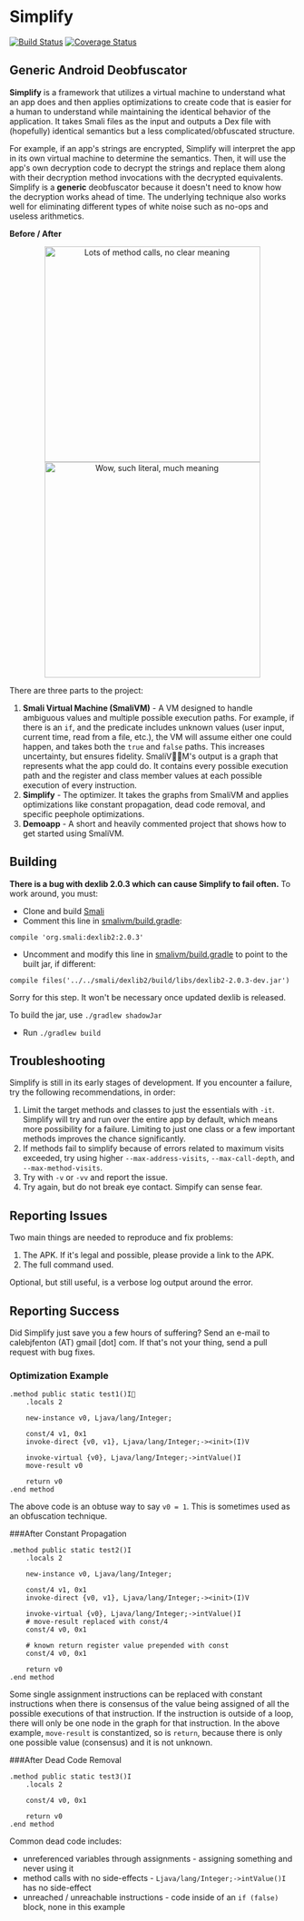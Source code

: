 Simplify
========

[![Build Status](https://travis-ci.org/CalebFenton/simplify.svg?branch=master)](https://travis-ci.org/CalebFenton/simplify) [![Coverage Status](https://img.shields.io/coveralls/CalebFenton/simplify.svg)](https://coveralls.io/r/CalebFenton/simplify)

Generic Android Deobfuscator
----------------------------

**Simplify** is a framework that utilizes a virtual machine to understand what an app does and then applies optimizations to create code that is easier for a human to understand while maintaining the identical behavior of the application. It takes Smali files as the input and outputs a Dex file with (hopefully) identical semantics but a less complicated/obfuscated structure.

For example, if an app's strings are encrypted, Simplify will interpret the app in its own virtual machine to determine the semantics. Then, it will use the app's own decryption code to decrypt the strings and replace them along with their decryption method invocations with the decrypted equivalents. Simplify is a **generic** deobfuscator because it doesn't need to know how the decryption works ahead of time. The underlying technique also works well for eliminating different types of white noise such as no-ops and useless arithmetics.

**Before / After**

<section>
<p align="center">
<img src="https://cloud.githubusercontent.com/assets/1356658/5331911/1e790c86-7df4-11e4-91e7-aba1d2c63b98.png" alt="Lots of method calls, no clear meaning" height="380px" align="center" />
<img src="https://cloud.githubusercontent.com/assets/1356658/5331912/1ecc6d7c-7df4-11e4-9572-bc3d41303842.png" alt="Wow, such literal, much meaning" height="380px" align="center" />
</p>
</section>

There are three parts to the project:

1. **Smali Virtual Machine (SmaliVM)** - A VM designed to handle ambiguous values and multiple possible execution paths. For example, if there is an `if`, and the predicate includes unknown values (user input, current time, read from a file, etc.), the VM will assume either one could happen, and takes both the `true` and `false` paths. This increases uncertainty, but ensures fidelity. SmaliVM's output is a graph that represents what the app could do. It contains every possible execution path and the register and class member values at each possible execution of every instruction.
2. **Simplify** - The optimizer. It takes the graphs from SmaliVM and applies optimizations like constant propagation, dead code removal, and  specific peephole optimizations.
3. **Demoapp** - A short and heavily commented project that shows how to get started using SmaliVM.


Building
--------

**There is a bug with dexlib 2.0.3 which can cause Simplify to fail often.**
To work around, you must:
* Clone and build [Smali](https://github.com/JesusFreke/smali)
* Comment this line in [smalivm/build.gradle](smalivm/build.gradle):

`compile 'org.smali:dexlib2:2.0.3'`
* Uncomment and modify this line in [smalivm/build.gradle](smalivm/build.gradle) to point to the built jar, if different:

`compile files('../../smali/dexlib2/build/libs/dexlib2-2.0.3-dev.jar')`

Sorry for this step. It won't be necessary once updated dexlib is released.

To build the jar, use `./gradlew shadowJar`
* Run `./gradlew build` 

Troubleshooting
---------------

Simplify is still in its early stages of development. If you encounter a failure, try the following recommendations, in order:

1. Limit the target methods and classes to just the essentials with `-it`. Simplify will try and run over the entire app by default, which means more possibility for a failure. Limiting to just one class or a few important methods improves the chance significantly.
2. If methods fail to simplify because of errors related to maximum visits exceeded, try using higher `--max-address-visits`, `--max-call-depth`, and `--max-method-visits`.
3. Try with `-v` or `-vv` and report the issue.
4. Try again, but do not break eye contact. Simpify can sense fear.


Reporting Issues
----------------

Two main things are needed to reproduce and fix problems:

1. The APK. If it's legal and possible, please provide a link to the APK.
2. The full command used.

Optional, but still useful, is a verbose log output around the error.


Reporting Success
-----------------

Did Simplify just save you a few hours of suffering? Send an e-mail to calebjfenton (AT) gmail [dot] com. If that's not your thing, send a pull request with bug fixes.



### Optimization Example
```
.method public static test1()I
    .locals 2

    new-instance v0, Ljava/lang/Integer;

    const/4 v1, 0x1
    invoke-direct {v0, v1}, Ljava/lang/Integer;-><init>(I)V

    invoke-virtual {v0}, Ljava/lang/Integer;->intValue()I
    move-result v0

    return v0
.end method
```

The above code is an obtuse way to say `v0 = 1`. This is sometimes used as an obfuscation technique.


###After Constant Propagation
```
.method public static test2()I
    .locals 2

    new-instance v0, Ljava/lang/Integer;

    const/4 v1, 0x1
    invoke-direct {v0, v1}, Ljava/lang/Integer;-><init>(I)V

    invoke-virtual {v0}, Ljava/lang/Integer;->intValue()I
    # move-result replaced with const/4
    const/4 v0, 0x1

    # known return register value prepended with const
    const/4 v0, 0x1

    return v0
.end method
```

Some single assignment instructions can be replaced with constant instructions when there is consensus of the value being assigned of all the possible executions of that instruction. If the instruction is outside of a loop, there will only be one node in the graph for that instruction.
In the above example, `move-result` is constantized, so is `return`, because there is only one possible value (consensus) and it is not unknown.


###After Dead Code Removal
```
.method public static test3()I
    .locals 2

    const/4 v0, 0x1

    return v0
.end method
```

Common dead code includes:

* unreferenced variables through assignments - assigning something and never using it
* method calls with no side-effects - `Ljava/lang/Integer;->intValue()I` has no side-effect
* unreached / unreachable instructions - code inside of an `if (false)` block, none in this example
